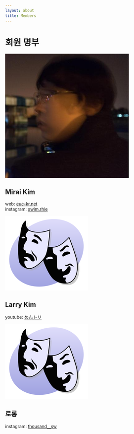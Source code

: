 ```yaml
---
layout: about
title: Members
---
```


# 회원 명부
<div class="member">
    <img src="/assets/img/members/mirai_kim.jpg" alt="profile_image" />
    <h2>Mirai Kim</h2>
    <p>
    web: <a href="https://euc-kr.net" target="_blank" rel="noopener noreferrer">euc-kr.net</a><br>
    instagram: <a href="https://www.instagram.com/swim.rhie" target="_blank" rel="noopener noreferrer">swim.rhie</a>
    </p>
</div>
<div class="member">
<img src="/assets/img/members/default.png" alt="profile_image" />
    <h2>Larry Kim</h2>
    <p>
    youtube: <a href="https://www.youtube.com/channel/UC8qIYDaE2d_DGGNVv6FCFTA" target="_blank" rel="noopener noreferrer">めんトリ</a><br>
    </p>
</div>
<div class="member">
<img src="/assets/img/members/default.png" alt="profile_image" />
    <h2>로롱</h2>
    <p>
    instagram: <a href="https://www.instagram.com/thousand__sw" target="_blank" rel="noopener noreferrer">thousand__sw</a>
    </p>
</div>
